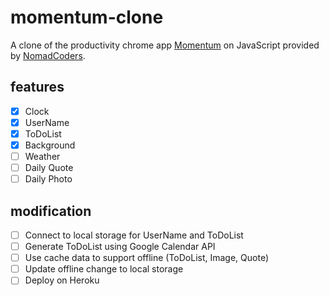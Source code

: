 # momentum-clone

A clone of the productivity chrome app [Momentum](https://chrome.google.com/webstore/detail/momentum/laookkfknpbbblfpciffpaejjkokdgca?hl=en) on JavaScript provided by [NomadCoders](https://academy.nomadcoders.co/p/javascript-basics-for-absolute-beginners).

## features

- [x] Clock
- [x] UserName
- [x] ToDoList
- [x] Background
- [ ] Weather
- [ ] Daily Quote
- [ ] Daily Photo

## modification

- [ ] Connect to local storage for UserName and ToDoList
- [ ] Generate ToDoList using Google Calendar API
- [ ] Use cache data to support offline (ToDoList, Image, Quote)
- [ ] Update offline change to local storage
- [ ] Deploy on Heroku
